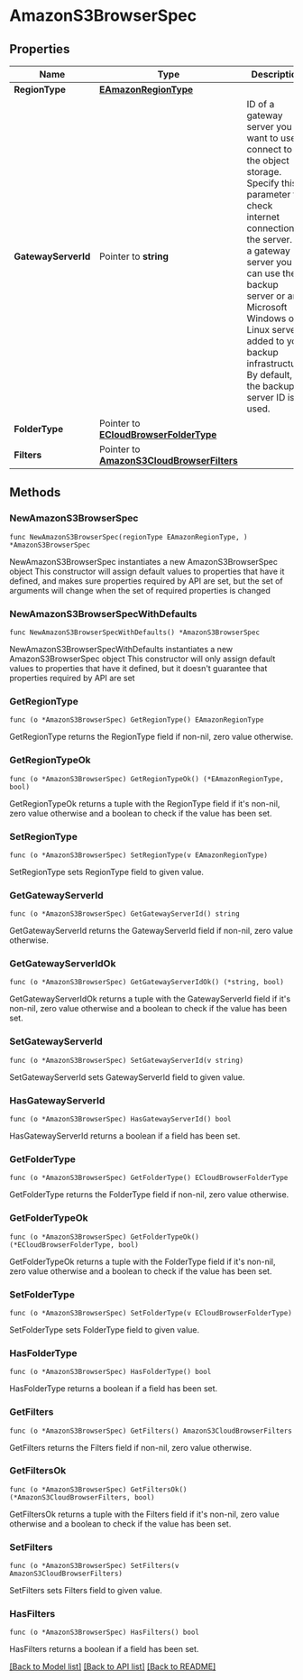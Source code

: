 # AmazonS3BrowserSpec

## Properties

Name | Type | Description | Notes
------------ | ------------- | ------------- | -------------
**RegionType** | [**EAmazonRegionType**](EAmazonRegionType.md) |  | 
**GatewayServerId** | Pointer to **string** | ID of a gateway server you want to use to connect to the object storage. Specify this parameter to check internet connection of the server. As a gateway server you can use the backup server or any Microsoft Windows or Linux server added to your backup infrastructure. By default, the backup server ID is used. | [optional] 
**FolderType** | Pointer to [**ECloudBrowserFolderType**](ECloudBrowserFolderType.md) |  | [optional] 
**Filters** | Pointer to [**AmazonS3CloudBrowserFilters**](AmazonS3CloudBrowserFilters.md) |  | [optional] 

## Methods

### NewAmazonS3BrowserSpec

`func NewAmazonS3BrowserSpec(regionType EAmazonRegionType, ) *AmazonS3BrowserSpec`

NewAmazonS3BrowserSpec instantiates a new AmazonS3BrowserSpec object
This constructor will assign default values to properties that have it defined,
and makes sure properties required by API are set, but the set of arguments
will change when the set of required properties is changed

### NewAmazonS3BrowserSpecWithDefaults

`func NewAmazonS3BrowserSpecWithDefaults() *AmazonS3BrowserSpec`

NewAmazonS3BrowserSpecWithDefaults instantiates a new AmazonS3BrowserSpec object
This constructor will only assign default values to properties that have it defined,
but it doesn't guarantee that properties required by API are set

### GetRegionType

`func (o *AmazonS3BrowserSpec) GetRegionType() EAmazonRegionType`

GetRegionType returns the RegionType field if non-nil, zero value otherwise.

### GetRegionTypeOk

`func (o *AmazonS3BrowserSpec) GetRegionTypeOk() (*EAmazonRegionType, bool)`

GetRegionTypeOk returns a tuple with the RegionType field if it's non-nil, zero value otherwise
and a boolean to check if the value has been set.

### SetRegionType

`func (o *AmazonS3BrowserSpec) SetRegionType(v EAmazonRegionType)`

SetRegionType sets RegionType field to given value.


### GetGatewayServerId

`func (o *AmazonS3BrowserSpec) GetGatewayServerId() string`

GetGatewayServerId returns the GatewayServerId field if non-nil, zero value otherwise.

### GetGatewayServerIdOk

`func (o *AmazonS3BrowserSpec) GetGatewayServerIdOk() (*string, bool)`

GetGatewayServerIdOk returns a tuple with the GatewayServerId field if it's non-nil, zero value otherwise
and a boolean to check if the value has been set.

### SetGatewayServerId

`func (o *AmazonS3BrowserSpec) SetGatewayServerId(v string)`

SetGatewayServerId sets GatewayServerId field to given value.

### HasGatewayServerId

`func (o *AmazonS3BrowserSpec) HasGatewayServerId() bool`

HasGatewayServerId returns a boolean if a field has been set.

### GetFolderType

`func (o *AmazonS3BrowserSpec) GetFolderType() ECloudBrowserFolderType`

GetFolderType returns the FolderType field if non-nil, zero value otherwise.

### GetFolderTypeOk

`func (o *AmazonS3BrowserSpec) GetFolderTypeOk() (*ECloudBrowserFolderType, bool)`

GetFolderTypeOk returns a tuple with the FolderType field if it's non-nil, zero value otherwise
and a boolean to check if the value has been set.

### SetFolderType

`func (o *AmazonS3BrowserSpec) SetFolderType(v ECloudBrowserFolderType)`

SetFolderType sets FolderType field to given value.

### HasFolderType

`func (o *AmazonS3BrowserSpec) HasFolderType() bool`

HasFolderType returns a boolean if a field has been set.

### GetFilters

`func (o *AmazonS3BrowserSpec) GetFilters() AmazonS3CloudBrowserFilters`

GetFilters returns the Filters field if non-nil, zero value otherwise.

### GetFiltersOk

`func (o *AmazonS3BrowserSpec) GetFiltersOk() (*AmazonS3CloudBrowserFilters, bool)`

GetFiltersOk returns a tuple with the Filters field if it's non-nil, zero value otherwise
and a boolean to check if the value has been set.

### SetFilters

`func (o *AmazonS3BrowserSpec) SetFilters(v AmazonS3CloudBrowserFilters)`

SetFilters sets Filters field to given value.

### HasFilters

`func (o *AmazonS3BrowserSpec) HasFilters() bool`

HasFilters returns a boolean if a field has been set.


[[Back to Model list]](../README.md#documentation-for-models) [[Back to API list]](../README.md#documentation-for-api-endpoints) [[Back to README]](../README.md)


